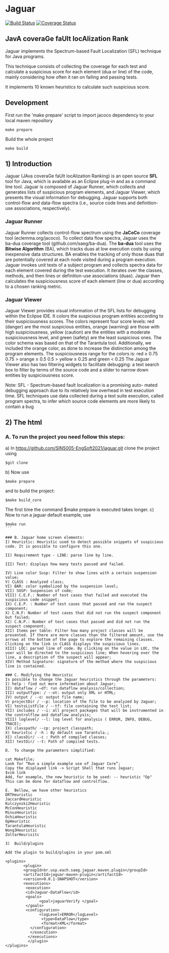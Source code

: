 # Jaguar

[![Build Status](https://travis-ci.org/saeg/jaguar.svg)](https://travis-ci.org/saeg/jaguar) [![Coverage Status](https://coveralls.io/repos/henriquelemos0/jaguar/badge.png?branch=master)](https://coveralls.io/r/henriquelemos0/jaguar?branch=master)

## **J**av**A** covera**G**e fa**U**lt loc**A**lization **R**ank

Jaguar implements the Spectrum-based Fault Localization (SFL) technique for Java programs.

This technique consists of collecting the coverage for each test and calculate a suspicious score for each element (dua or line) of the code, mainly considering how often it ran on failing and passing tests.

It implements 10 known heuristics to calculate such suspicious score.

## Development

First run the 'make prepare' script to import jacoco dependency to your local maven repository
```
make prepare
```

Build the whole project
```
make build
```



## 1) Introduction
Jaguar (JAva coveraGe faUlt locAlization Ranking) is an open source **SFL** tool for Java, which is available as an Eclipse plug-in and as a command line tool.
Jaguar is composed of Jaguar Runner, which collects and generates lists of suspicious program elements, and Jaguar Viewer, which presents the visual information for debugging.
Jaguar supports both control-flow and data-flow spectra (i.e., source code lines and definition-use associations, respectively).

### Jaguar Runner
Jaguar Runner collects control-flow spectrum using the **JaCoCo** coverage tool (eclemma.org/jacoco). To collect data flow spectra, Jaguar uses the ba-dua coverage tool (github.com/saeg/ba-dua). The **ba-dua** tool uses the **Bitwise Algorithm** (BA), which tracks duas at low execution costs by using inexpensive data structures. BA enables the tracking of only those duas that are potentially covered at each node visited during a program execution. Jaguar invokes unit tests of a subject program and collects spectra data for each element covered during the test execution. It iterates over the classes, methods, and then lines or definition-use associations (duas).
Jaguar then calculates the suspiciousness score of each element (line or dua) according to a chosen ranking metric.
### Jaguar Viewer
Jaguar Viewer provides visual information of the SFL lists for debugging within the Eclipse IDE. It colors the suspicious program entities according to their suspiciousness scores. The colors represent four score levels: red (danger) are the most suspicious entities, orange (warning) are those with high suspiciousness, yellow (caution) are the entities with a moderate suspiciousness level, and green (safety) are the least suspicious ones. The color schema was based on that of the Tarantula tool. Additionally, we included the orange color, as done to increase the distinction among the program elements. The suspiciousness range for the colors is: 
red ≥ 0.75 
0.75 > orange ≥ 0.5 
0.5 > yellow ≥ 0.25 
and green < 0.25
The Jaguar Viewer also has two filtering widgets to facilitate debugging: a text search box to filter by terms of the source code and a slider to narrow down entities by suspiciousness score. 



Note:
SFL - Spectrum-based fault localization is a promising auto- mated debugging approach due to its relatively low overhead in test execution time. SFL techniques use data collected during a test suite execution, called program spectra, to infer which source code elements are more likely to contain a bug


## 2)	The html
### A. To run the project you need follow this steps:
a) In https://github.com/SIN5005-EngSoft2021/jaguar.git clone the project using
````
$git clone
````

b) Now use 
````
$make prepare
````
and to build the project:
````
$make build_core
````
The first time the command $make prepare is executed takes longer.
c) Now to run a jaguar default example, use 
````
$make run
```
 
### B. Jaguar home screen elements:
I) Heuristic: Heuristic used to detect possible snippets of suspicious code. It is possible to configure this one.

II) Requirement type - LINE: parse line by line.

III) Test: displays how many tests passed and failed.

IV) Line color Susp: Filter to show lines with a certain suspension value;
V) CLASS : Analyzed class;
VI) BAR: color symbolized by the suspension level;
VII) SUSP: Suspension of code;
VIII) C.E.F.: Number of test cases that failed and executed the suspicious code snippet;
IX) C.E.P. : Number of test cases that passed and ran the suspect component;
X) C.N.F: Number of test cases that did not run the suspect component but failed;
XI) C.N.P.: Number of test cases that passed and did not run the suspect component;
XII) Items per table: Filter how many project classes will be presented. If there are more classes than the filtered amount, use the arrows at the bottom of the page to explore the remaining classes. Clicking on the link in CLASS displays the suspicious lines.
XIII) LOC: parsed line of code. By clicking on the value in LOC, the user will be directed to the suspicious line; When hovering over the line, a description of the suspect will appear;
XIV) Method Signature: signature of the method where the suspicious line is contained.

### C. Modifying the Heuristic
Is possible to change the Jaguar heuristics through the parameters: 
I) help : find out more information about Jaguar;
II) dataflow / –df: run dataflow analysis/collection;
III) outputType: / --ot: output only XML or HTML;
IV) output / --o: output file name;
V) projectDir / --p: location of the file to be analyzed by Jaguar;
VI) testsListFile / --tf: file containing the test list;
VII) includes / --i: all project packages that will be instrumented in the controlflow and dataflow analysis;
VIII) loglevel/ --l: log level for analysis ( ERROR, INFO, DEBUG, TRACE);
IX) classpath/ --cp: project classpath;
X) heuristic / -h : By default use Tarantula.;
XI) classDir/ --c : Path of compiled classes;
XII) testDir/ --t: Path of compiled tests.

D.	To change the parameters simplified:

cat Makefile;
Look for “Run a simple example use of Jaguar Core”;
Copy the displayed link -> Script Shell that runs Jaguar;
$vim link
Add, for example, the new heuristic to be used: -- heuristic "Op"
This can be done for dataflow and controlflow.

E.	Bellow, we have other heuristics
DRTHeuristic
JaccardHeuristic
Kulczynski2Heuristic
McConHeuristic
MinusHeuristic
OchiaHeuristic
OpHeuristic
TarantulaHeuristic
Wong3Heuristic
ZoltarHeurisitc

3)	Build/plugins

Add the plugin to build/plugins in your pom.xml

<plugins>
        <plugin> 
        <groupId>br.usp.each.saeg.jaguar.maven.plugin</groupId>
        <artifactId>jaguar-maven-plugin</artifactId>
        <version>0.0.1-SNAPSHOT</version>
        <executions> 
         <execution>
         <id>Jaguar-DataFlow</id>
         <goals>
               <goal>jaguarVerify </goal> 
         </goals>
         <configuration>
               <logLevel>ERROR</logLevel>
                <type>DataFlow</type>
                <format>XML</format>
           </configuration> 
           </execution>
          </executions>
          </plugin>
</plugins>
